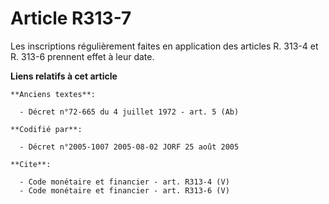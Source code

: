 # Article R313-7

Les inscriptions régulièrement faites en application des articles R. 313-4 et R. 313-6 prennent effet à leur date.

**Liens relatifs à cet article**

	**Anciens textes**:

	  - Décret n°72-665 du 4 juillet 1972 - art. 5 (Ab)

	**Codifié par**:

	  - Décret n°2005-1007 2005-08-02 JORF 25 août 2005

	**Cite**:

	  - Code monétaire et financier - art. R313-4 (V)
	  - Code monétaire et financier - art. R313-6 (V)
